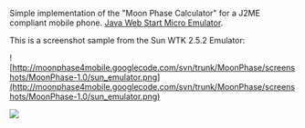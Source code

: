 Simple implementation of the "Moon Phase Calculator" for a J2ME compliant mobile phone.
[Java Web Start Micro Emulator](http://moonphase4mobile.googlecode.com/svn/trunk/MoonPhase/bin/MoonPhase.jnlp).


This is a screenshot sample from the Sun WTK 2.5.2 Emulator:

![http://moonphase4mobile.googlecode.com/svn/trunk/MoonPhase/screenshots/MoonPhase-1.0/sun_emulator.png](http://moonphase4mobile.googlecode.com/svn/trunk/MoonPhase/screenshots/MoonPhase-1.0/sun_emulator.png)

[![](http://www2.clustrmaps.com/stats/maps-no_clusters/code.google.com-p-moonphase4mobile--thumb.jpg)](http://www2.clustrmaps.com/user/e6b10a853)